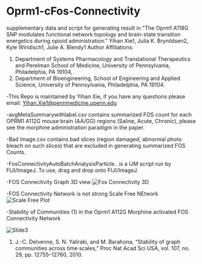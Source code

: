 # Oprm1-cFos-Connectivity
supplementary data and script for generating result in "The Oprm1 A118G SNP modulates functional network topology and brain-state transition 
energetics during opioid administration."
Yihan Xie1, Julia K. Brynildsen2, Kyle Windisch1, Julie A. Blendy1
Author Affiliations: 
1. Department of Systems Pharmacology and Translational Therapeutics and 
Perelman School of Medicine, University of Pennsylvania, Philadelphia, PA 19104, 
2. Department of Bioengineering, School of Engineering and Applied Science, University of Pennsylvania, 
Philadelphia, PA 19104.

-This Repo is maintained by Yihan Xie, if you have any questions please email: Yihan.Xie1@pennmedicine.upenn.edu

-avgMetaSummarywithlabel.csv contains summarized FOS count for each OPRM1 A112G mouse brain (AA/GG) regions (Saline, Acute, Chronic), please see the morphine administration paradigm in the paper. 

-Bad Image.csv contains bad slices (region damaged, abnormal photo bleach on such slices) that are excluded in generating summarized FOS Counts.

-FosConnectivityAutoBatchAnalysisParticle.. is a IJM script run by FIJI/ImageJ. To use, drag and drop onto FIJI/ImageJ.

-FOS Connectivity Graph 3D view
![Fos Connectivity 3D](https://github.com/GoogleXie/Oprm1-cFos-Connectivity/assets/57155132/e92128d8-894d-4b20-9bb8-f1b15b09e677)





-FOS Connectivity Network is not strong Scale Free NEtwork
![Scale Free Plot](https://github.com/GoogleXie/Oprm1-cFos-Connectivity/assets/57155132/0bba9d61-0d5c-4e98-96ec-6074fcb796da)





-Stability of Communities (1) in the Oprm1 A112G Morphine activated FOS Connectivity Network

![Slide3](https://github.com/GoogleXie/Oprm1-cFos-Connectivity/assets/57155132/621633ff-3558-47a8-8352-64bc149e1034)

1.  J.-C. Delvenne, S. N. Yaliraki, and M. Barahona, “Stability of graph communities across time scales,” Proc Nat Acad Sci USA, vol. 107, no. 29, pp. 12755–12760, 2010.
